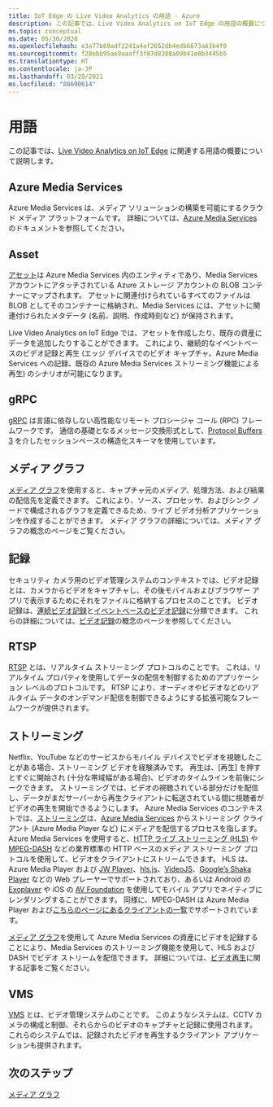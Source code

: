 ```yaml
---
title: IoT Edge の Live Video Analytics の用語 - Azure
description: この記事では、Live Video Analytics on IoT Edge の用語の概要について説明します。
ms.topic: conceptual
ms.date: 05/30/2020
ms.openlocfilehash: e3a77b69adf2241a4af2652db4edb6673a63b4f0
ms.sourcegitcommit: f28ebb95ae9aaaff3f87d8388a09b41e0b3445b5
ms.translationtype: HT
ms.contentlocale: ja-JP
ms.lasthandoff: 03/29/2021
ms.locfileid: "88690614"
---
```

# <a name="terminology"></a>用語

この記事では、[Live Video Analytics on IoT Edge](overview.md) に関連する用語の概要について説明します。

## <a name="azure-media-services"></a>Azure Media Services

Azure Media Services は、メディア ソリューションの構築を可能にするクラウド メディア プラットフォームです。 詳細については、[Azure Media Services](../latest/media-services-overview.md) のドキュメントを参照してください。

## <a name="asset"></a>Asset

[アセット](../latest/assets-concept.md)は Azure Media Services 内のエンティティであり、Media Services アカウントにアタッチされている Azure ストレージ アカウントの BLOB コンテナーにマップされます。 アセットに関連付けられているすべてのファイルは BLOB としてそのコンテナーに格納され、Media Services には、アセットに関連付けられたメタデータ (名前、説明、作成時刻など) が保持されます。

Live Video Analytics on IoT Edge では、アセットを作成したり、既存の資産にデータを追加したりすることができます。 これにより、継続的なイベントベースのビデオ記録と再生 (エッジ デバイスでのビデオ キャプチャ、Azure Media Services への記録、既存の Azure Media Services ストリーミング機能による再生) のシナリオが可能になります。

## <a name="grpc"></a>gRPC

[gRPC](https://grpc.io/docs/guides/) は言語に依存しない高性能なリモート プロシージャ コール (RPC) フレームワークです。 通信の基礎となるメッセージ交換形式として、[Protocol Buffers 3](https://developers.google.com/protocol-buffers/docs/proto3) を介したセッションベースの構造化スキーマを使用しています。

## <a name="media-graph"></a>メディア グラフ

[メディア グラフ](media-graph-concept.md)を使用すると、キャプチャ元のメディア、処理方法、および結果の配信先を定義できます。 これにより、ソース、プロセッサ、およびシンク ノードで構成されるグラフを定義できるため、ライブ ビデオ分析アプリケーションを作成することができます。 メディア グラフの詳細については、メディア グラフの概念のページをご覧ください。

## <a name="recording"></a>記録

セキュリティ カメラ用のビデオ管理システムのコンテキストでは、ビデオ記録とは、カメラからビデオをキャプチャし、その後モバイルおよびブラウザー アプリで表示するためにそれをファイルに格納するプロセスのことです。 ビデオ記録は、[連続ビデオ記録](continuous-video-recording-concept.md)と[イベントベースのビデオ記録](event-based-video-recording-concept.md)に分類できます。 これらの詳細については、[ビデオ記録](video-recording-concept.md)の概念のページを参照してください。

## <a name="rtsp"></a>RTSP

[RTSP](https://tools.ietf.org/html/rfc2326) とは、リアルタイム ストリーミング プロトコルのことです。 これは、リアルタイム プロパティを使用してデータの配信を制御するためのアプリケーション レベルのプロトコルです。 RTSP により、オーディオやビデオなどのリアルタイム データのオンデマンド配信を制御できるようにする拡張可能なフレームワークが提供されます。 

## <a name="streaming"></a>ストリーミング

Netflix、YouTube などのサービスからモバイル デバイスでビデオを視聴したことがある場合、ストリーミング ビデオを経験済みです。 再生は、[再生] を押すとすぐに開始され (十分な帯域幅がある場合)、ビデオのタイムラインを前後にシークできます。 ストリーミングでは、ビデオの視聴されている部分だけを配信し、データがまだサーバーから再生クライアントに転送されている間に視聴者がビデオの再生を開始できるようにします。 Azure Media Services のコンテキストでは、[ストリーミング](https://en.wikipedia.org/wiki/Streaming_media)は、[Azure Media Services](../azure-media-player/azure-media-player-overview.md) からストリーミング クライアント (Azure Media Player など) にメディアを配信するプロセスを指します。 Azure Media Services を使用すると、[HTTP ライブ ストリーミング (HLS)](https://developer.apple.com/streaming/) や [MPEG-DASH](https://dashif.org/about/) などの業界標準の HTTP ベースのメディア ストリーミング プロトコルを使用して、ビデオをクライアントにストリームできます。 HLS は、Azure Media Player および [JW Player](https://www.jwplayer.com/)、[hls.js](https://github.com/video-dev/hls.js/)、[VideoJS](https://videojs.com/)、[Google’s Shaka Player](https://github.com/google/shaka-player) などの Web プレーヤーでサポートされており、あるいは Android の [Exoplayer](https://github.com/google/ExoPlayer) や iOS の [AV Foundation](https://developer.apple.com/av-foundation/) を使用してモバイル アプリでネイティブにレンダリングすることができます。 同様に、MPEG-DASH は Azure Media Player および[こちらのページにあるクライアントの一覧](https://dashif.org/clients/)でサポートされています。 

[メディア グラフ](#media-graph)を使用して Azure Media Services の資産にビデオを記録することにより、Media Services のストリーミング機能を使用して、HLS および DASH でビデオ ストリームを配信できます。 詳細については、[ビデオ再生](video-playback-concept.md)に関する記事をご覧ください。

## <a name="vms"></a>VMS

[VMS](https://en.wikipedia.org/wiki/Video_management_system) とは、ビデオ管理システムのことです。 このようなシステムは、CCTV カメラの構成と制御、それらからのビデオのキャプチャと記録に使用されます。 これらのシステムでは、記録されたビデオを再生するクライアント アプリケーションも提供されます。

## <a name="next-steps"></a>次のステップ

[メディア グラフ](media-graph-concept.md)

